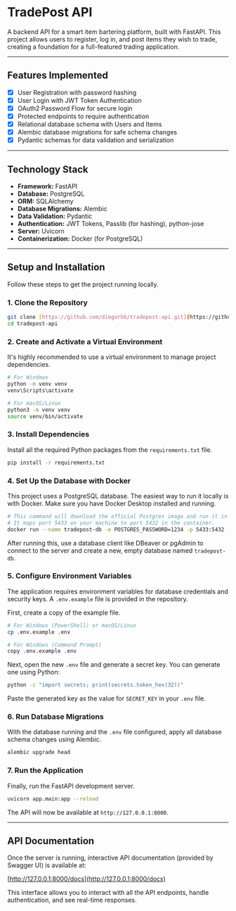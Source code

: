 # TradePost API

A backend API for a smart item bartering platform, built with FastAPI. This project allows users to register, log in, and post items they wish to trade, creating a foundation for a full-featured trading application.

---

## Features Implemented

- [x] User Registration with password hashing
- [x] User Login with JWT Token Authentication
- [x] OAuth2 Password Flow for secure login
- [x] Protected endpoints to require authentication
- [x] Relational database schema with Users and Items
- [x] Alembic database migrations for safe schema changes
- [x] Pydantic schemas for data validation and serialization

---

## Technology Stack

- **Framework:** FastAPI
- **Database:** PostgreSQL
- **ORM:** SQLAlchemy
- **Database Migrations:** Alembic
- **Data Validation:** Pydantic
- **Authentication:** JWT Tokens, Passlib (for hashing), python-jose
- **Server:** Uvicorn
- **Containerization:** Docker (for PostgreSQL)

---

## Setup and Installation

Follow these steps to get the project running locally.

### 1. Clone the Repository

```bash
git clone [https://github.com/diegorbb/tradepost-api.git](https://github.com/diegorbb/tradepost-api.git)
cd tradepost-api
```

### 2. Create and Activate a Virtual Environment

It's highly recommended to use a virtual environment to manage project dependencies.

```bash
# For Windows
python -m venv venv
venv\Scripts\activate

# For macOS/Linux
python3 -m venv venv
source venv/bin/activate
```

### 3. Install Dependencies

Install all the required Python packages from the `requirements.txt` file.

```bash
pip install -r requirements.txt
```

### 4. Set Up the Database with Docker

This project uses a PostgreSQL database. The easiest way to run it locally is with Docker. Make sure you have Docker Desktop installed and running.

```bash
# This command will download the official Postgres image and run it in a container.
# It maps port 5433 on your machine to port 5432 in the container.
docker run --name tradepost-db -e POSTGRES_PASSWORD=1234 -p 5433:5432 -d postgres
```
After running this, use a database client like DBeaver or pgAdmin to connect to the server and create a new, empty database named `tradepost-db`.

### 5. Configure Environment Variables

The application requires environment variables for database credentials and security keys. A `.env.example` file is provided in the repository.

First, create a copy of the example file.

```bash
# For Windows (PowerShell) or macOS/Linux
cp .env.example .env

# For Windows (Command Prompt)
copy .env.example .env
```
Next, open the new `.env` file and generate a secret key. You can generate one using Python:
```bash
python -c "import secrets; print(secrets.token_hex(32))"
```
Paste the generated key as the value for `SECRET_KEY` in your `.env` file.

### 6. Run Database Migrations

With the database running and the `.env` file configured, apply all database schema changes using Alembic.

```bash
alembic upgrade head
```

### 7. Run the Application

Finally, run the FastAPI development server.

```bash
uvicorn app.main:app --reload
```
The API will now be available at `http://127.0.0.1:8000`.

---

## API Documentation

Once the server is running, interactive API documentation (provided by Swagger UI) is available at:

[http://127.0.0.1:8000/docs](http://127.0.0.1:8000/docs)

This interface allows you to interact with all the API endpoints, handle authentication, and see real-time responses.